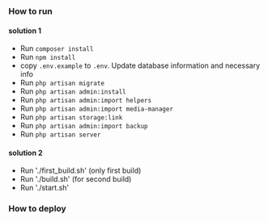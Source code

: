 ### How to run ###

#### solution 1 ####

- Run `composer install`
- Run `npm install`
- copy `.env.example` to `.env`. Update database information and necessary info
- Run `php artisan migrate`
- Run `php artisan admin:install`
- Run `php artisan admin:import helpers`
- Run `php artisan admin:import media-manager`
- Run `php artisan storage:link`
- Run `php artisan admin:import backup`
- Run `php artisan server`

#### solution 2 ####

- Run './first_build.sh' (only first build)
- Run './build.sh' (for second build)
- Run './start.sh'

### How to deploy ###

